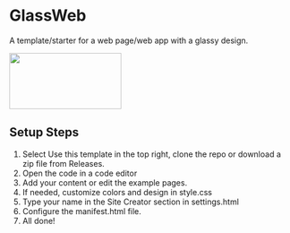 # GlassWeb
A template/starter for a web page/web app with a glassy design.  

<img src="https://mirrors.creativecommons.org/presskit/buttons/88x31/png/by-sa.png" width="200" height="100">

## Setup Steps
1. Select Use this template in the top right, clone the repo or download a zip file from Releases.
2. Open the code in a code editor
3. Add your content or edit the example pages.
4. If needed, customize colors and design in style.css
5. Type your name in the Site Creator section in settings.html
6. Configure the manifest.html file.
7. All done!
